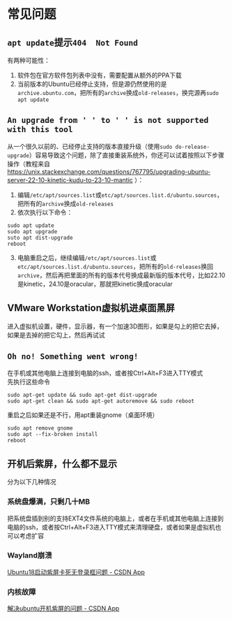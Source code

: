 # 常见问题
## `apt update`提示`404  Not Found`
有两种可能性：
1. 软件包在官方软件包列表中没有，需要配置从额外的PPA下载
2. 当前版本的Ubuntu已经停止支持，但是源仍然使用的是`archive.ubuntu.com`，把所有的`archive`换成`old-releases`，换完源再`sudo apt update`

## `An upgrade from ' ' to ' ' is not supported with this tool`
从一个很久以前的、已经停止支持的版本直接升级（使用`sudo do-release-upgrade`）容易导致这个问题，除了直接重装系统外，你还可以试着按照以下步骤操作（教程来自 https://unix.stackexchange.com/questions/767795/upgrading-ubuntu-server-22-10-kinetic-kudu-to-23-10-mantic ）：
1. 编辑`/etc/apt/sources.list`或`etc/apt/sources.list.d/ubuntu.sources`，把所有的`archive`换成`old-releases`
2. 依次执行以下命令：
```
sudo apt update
sudo apt upgrade
suto apt dist-upgrade
reboot
```
3. 电脑重启之后，继续编辑`/etc/apt/sources.list`或`etc/apt/sources.list.d/ubuntu.sources`，把所有的`old-releases`换回`archive`，然后再把里面的所有的版本代号换成最新版的版本代号，比如22.10是kinetic，24.10是oracular，那就把kinetic换成oracular

## VMware Workstation虚拟机进桌面黑屏
进入虚拟机设置，硬件，显示器，有一个加速3D图形，如果是勾上的把它去掉，如果是去掉的把它勾上，然后再试试
## `Oh no! Something went wrong!`
在手机或其他电脑上连接到电脑的ssh，或者按Ctrl+Alt+F3进入TTY模式  
先执行这些命令
```
sudo apt-get update && sudo apt-get dist-upgrade
sudo apt-get clean && sudo apt-get autoremove && sudo reboot
```
重启之后如果还是不行，用apt重装gnome（桌面环境）
```
sudo apt remove gnome
sudo apt --fix-broken install
reboot
```
## 开机后紫屏，什么都不显示
分为以下几种情况
### 系统盘爆满，只剩几十MB
把系统盘插到别的支持EXT4文件系统的电脑上，或者在手机或其他电脑上连接到电脑的ssh，或者按Ctrl+Alt+F3进入TTY模式来清理硬盘，或者如果是虚拟机也可以考虑扩容  
### Wayland崩溃
[Ubuntu18启动紫屏卡死无登录框问题 - CSDN App](http://t.csdnimg.cn/IIgz1)
### 内核故障
[解决ubuntu开机紫屏的问题 - CSDN App](http://t.csdnimg.cn/F5nqJ)
